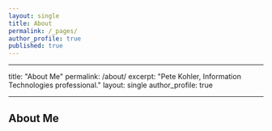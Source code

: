 ```yaml
---
layout: single
title: About
permalink: /_pages/
author_profile: true
published: true
---
```

---
title: "About Me"
permalink: /about/
excerpt: "Pete Kohler, Information Technologies professional."
layout: single
author_profile: true

---

## About Me